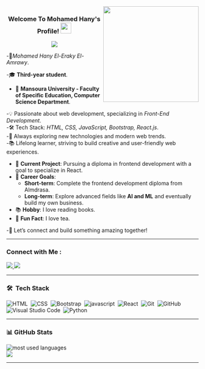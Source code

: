 <img width="250" align="right" src="https://c.tenor.com/_DOBjnGspYAAAAAM/code-coding.gif">

<h3 align="center">
  Welcome To Mohamed Hany's Profile!
  <img src="https://media.giphy.com/media/hvRJCLFzcasrR4ia7z/giphy.gif" width="28">
</h3>

<!-- Typing SVG by DenverCoder1 - https://github.com/DenverCoder1/readme-typing-svg -->
<p align="center">
  <a href="https://github.com/DenverCoder1/readme-typing-svg"><img src="https://readme-typing-svg.herokuapp.com/?lines=learning%20Frontend%20web%20development;Always%20learning%20new%20things&font=Fira%20Code&center=true&width=440&height=45&color=f75c7e&vCenter=true&size=22"></a>
</p> 

 -🚀*Mohamed Hany El-Eraky El-Amrawy*.

-🎓 **Third-year student**.  
- 🏢 **Mansoura University - Faculty of Specific Education, Computer Science Department**.

-💡 Passionate about web development, specializing in *Front-End Development*.  
-🛠 Tech Stack: *HTML, CSS, JavaScript, Bootstrap, React.js*.  
-🚀 Always exploring new technologies and modern web trends.  
-📚 Lifelong learner, striving to build creative and user-friendly web experiences.  

- 🌟 **Current Project**: Pursuing a diploma in frontend development with a goal to specialize in React.
- 🎯 **Career Goals**:
  - **Short-term**: Complete the frontend development diploma from Almdrasa.
  - **Long-term**: Explore advanced fields like **AI and ML** and eventually build my own business.
- 📚 **Hobby**: I love reading books.
- 🍵 **Fun Fact**: I love tea.

-🔗 Let’s connect and build something amazing together!

---

### Connect with Me :

<a href="https://www.linkedin.com/in/nabil-el-amrawy/" target="_blank">
  <img src="https://img.shields.io/badge/Nabil_Hany-0077B5?style=for-the-badge&logo=linkedin&logoColor=white"/>
</a>
<a href="https://t.me/Nabil_Hany22" target="_blank">
  <img src="https://img.shields.io/badge/Nabil_Hany-0077B5?style=for-the-badge&logo=telegram&logoColor=white"/>
</a>

---

### 🛠 &nbsp;Tech Stack
![HTML](https://img.shields.io/badge/-HTML-05122A?style=flat&logo=HTML5)&nbsp;
![CSS](https://img.shields.io/badge/-CSS-05122A?style=flat&logo=CSS3&logoColor=1572B6)&nbsp;
![Bootstrap](https://img.shields.io/badge/-Bootstrap-05122A?style=flat&logo=Bootstrap)&nbsp;
![javascript](https://img.shields.io/badge/-Javascript-05122A?style=flat&logo=javascript)&nbsp;
![React](https://img.shields.io/badge/-React-05122A?style=flat&logo=React)&nbsp;
![Git](https://img.shields.io/badge/-Git-05122A?style=flat&logo=git)&nbsp;
![GitHub](https://img.shields.io/badge/-GitHub-05122A?style=flat&logo=github)&nbsp;
![Visual Studio Code](https://img.shields.io/badge/-Visual%20Studio%20Code-05122A?style=flat&logo=visual-studio-code&logoColor=007ACC)&nbsp;
![Python](https://img.shields.io/badge/-Python%20-05122A?style=flat&logo=python)&nbsp;

---

### 📊 GitHub Stats

<img src="https://github-readme-stats.vercel.app/api/top-langs?username=Nabil-Hany22&show_icons=true&locale=en&layout=compact&theme=radical" alt="most used languages" />

<br>
<a href="https://komarev.com/ghpvc/?username=Nabil-Hany22&style=for-the-badge">
  <img src="https://komarev.com/ghpvc/?username=Nabil-Hany22&style=for-the-badge">
</a>

********
